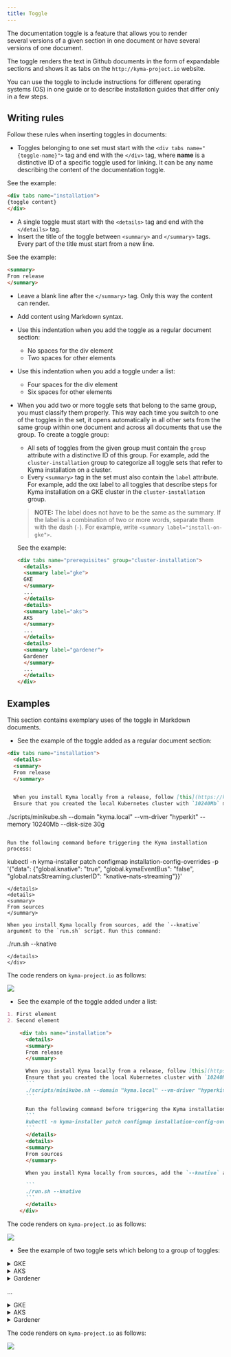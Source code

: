 ```yaml
---
title: Toggle
---
```


The documentation toggle is a feature that allows you to render several versions of a given section in one document or have several versions of one document.

The toggle renders the text in Github documents in the form of expandable sections and shows it as tabs on the `http://kyma-project.io` website.

You can use the toggle to include instructions for different operating systems (OS) in one guide or to describe installation guides that differ only in a few steps.  

## Writing rules

Follow these rules when inserting toggles in documents:

* Toggles belonging to one set must start with the `<div tabs name="{toggle-name}">` tag and end with the `</div>` tag, where **name** is a distinctive ID of a specific toggle used for linking. It can be any name describing the content of the documentation toggle.

See the example:

```markdown
<div tabs name="installation">
{toggle content}
</div>
```

* A single toggle must start with the `<details>` tag and end with the `</details>` tag.
* Insert the title of the toggle between `<summary>` and `</summary>` tags. Every part of the title must start from a new line.

See the example:

``` markdown
<summary>
From release
</summary> 
```

* Leave a blank line after the `</summary>` tag. Only this way the content can render.
* Add content using Markdown syntax.
* Use this indentation when you add the toggle as a regular document section:

  - No spaces for the div element
  - Two spaces for other elements

* Use this indentation when you add a toggle under a list:

  - Four spaces for the div element
  - Six spaces for other elements

* When you add two or more toggle sets that belong to the same group, you must classify them properly. This way each time you switch to one of the toggles in the set, it opens automatically in all other sets from the same group within one document and across all documents that use the group. To create a toggle group:

  - All sets of toggles from the given group must contain the `group` attribute with a distinctive ID of this group. For example, add the `cluster-installation` group to categorize all toggle sets that refer to Kyma installation on a cluster.
  - Every `<summary>` tag in the set must also contain the `label` attribute. For example, add the `GKE` label to all toggles that describe steps for Kyma installation on a GKE cluster in the `cluster-installation` group.

  > **NOTE:** The label does not have to be the same as the summary. If the label is a combination of two or more words, separate them with the dash (`-`). For example, write `<summary label="install-on-gke">`.

  See the example:

  ``` markdown
  <div tabs name="prerequisites" group="cluster-installation">
    <details>
    <summary label="gke">
    GKE
    </summary>
    ...
    </details>
    <details>
    <summary label="aks">
    AKS
    </summary>
    ...
    </details>
    <details>
    <summary label="gardener">
    Gardener
    </summary>
    ...
    </details>
  </div>
  ```

## Examples

This section contains exemplary uses of the toggle in Markdown documents.

* See the example of the toggle added as a regular document section:

```markdown
<div tabs name="installation">
  <details>
  <summary>
  From release
  </summary>


  When you install Kyma locally from a release, follow [this](https://kyma-project.io/docs/master/root/kyma/#installation-install-kyma-locally) guide.
  Ensure that you created the local Kubernetes cluster with `10240Mb` memory and `30Gb` disk size.
  ```
  ./scripts/minikube.sh --domain "kyma.local" --vm-driver "hyperkit" --memory 10240Mb --disk-size 30g
  ```

  Run the following command before triggering the Kyma installation process:
  ```
  kubectl -n kyma-installer patch configmap installation-config-overrides -p '{"data": {"global.knative": "true", "global.kymaEventBus": "false", "global.natsStreaming.clusterID": "knative-nats-streaming"}}'
  ```
  </details>
  <details>
  <summary>
  From sources
  </summary>

  When you install Kyma locally from sources, add the `--knative` argument to the `run.sh` script. Run this command:

  ```
  ./run.sh --knative
  ```
  </details>
</div>
```

The code renders on `kyma-project.io` as follows:

![](./assets/toggle_flat_structure.png)

* See the example of the toggle added under a list:

```markdown
1. First element
2. Second element

    <div tabs name="installation">
      <details>
      <summary>
      From release
      </summary>

      When you install Kyma locally from a release, follow [this](https://kyma-project.io/docs/master/root/kyma/#installation-install-kyma-locally) guide.
      Ensure that you created the local Kubernetes cluster with `10240Mb` memory and `30Gb` disk size.
      ```
      ./scripts/minikube.sh --domain "kyma.local" --vm-driver "hyperkit" --memory 10240Mb --disk-size 30g
      ```

      Run the following command before triggering the Kyma installation process:
      ```
      kubectl -n kyma-installer patch configmap installation-config-overrides -p '{"data": {"global.knative": "true", "global.kymaEventBus": "false", "global.natsStreaming.clusterID": "knative-nats-streaming"}}'
      ```
      </details>
      <details>
      <summary>
      From sources
      </summary>

      When you install Kyma locally from sources, add the `--knative` argument to the `run.sh` script. Run this command:

      ```
      ./run.sh --knative
      ```
      </details>
    </div>
```

The code renders on `kyma-project.io` as follows:

![](./assets/toggle_in_list.png)

* See the example of two toggle sets which belong to a group of toggles:

<div tabs name="prerequisites" group="cluster-installation">
  <details>
  <summary label="gke">
  GKE
  </summary>

  ...
  </details>
  <details>
  <summary label="aks">
  AKS
  </summary>

  ...
  </details>
  <details>
  <summary label="gardener">
  Gardener
  </summary>

  ...
  </details>
</div>

...

<div tabs name="prepare-the-cluster" group="cluster-installation">
  <details>
  <summary label="gke">
  GKE
  </summary>

  ...
  </details>
  <details>
  <summary label="aks">
  AKS
  </summary>

  ...
  </details>
  <details>
  <summary label="gardener">
  Gardener
  </summary>
  
  ...
  </details>
</div>

The code renders on `kyma-project.io` as follows:

![](./assets/toggle-groups.png)
